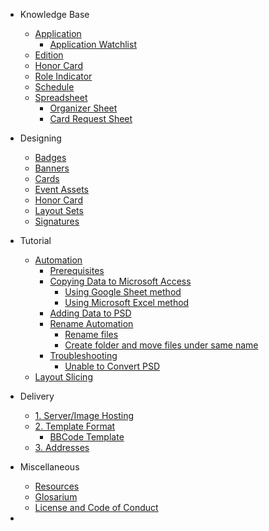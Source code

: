 * Knowledge Base <!-- /kb -->
  * [Application](kb/application.md)
    * [Application Watchlist](kb/application.md#Watchlist)
  * [Edition](kb/edition.md)
  * [Honor Card](kb/honor_card.md)
  * [Role Indicator](kb/role.md)
  * [Schedule](kb/schedule.md)
  * [Spreadsheet](kb/spreadsheet.md)
    * [Organizer Sheet](kb/spreadsheet.md#Organizer)
    * [Card Request Sheet](kb/spreadsheet.md#Card_request)

* Designing <!-- /gfx -->
  * [Badges](gfx/badges.md)
  * [Banners](gfx/banners.md)
  * [Cards](gfx/cards.md)
  * [Event Assets](gfx/event_assets.md)
  * [Honor Card](gfx/honor_card.md)
  * [Layout Sets](gfx/layouts.md)
  * [Signatures](gfx/signatures.md)

* Tutorial <!-- /tutorial -->
  * [Automation](tutorial/automation/)
    * [Prerequisites](tutorial/automation/prerequisites/)
    * [Copying Data to Microsoft Access](tutorial/automation/copy_data/)
      * [Using Google Sheet method](tutorial/automation/copy_data/google_sheet.md)
      * [Using Microsoft Excel method](tutorial/automation/copy_data/office_excel.md)
    * [Adding Data to PSD](tutorial/automation/data_input/)
    * [Rename Automation](tutorial/automation/rename/)
      * [Rename files](tutorial/automation/rename/file_rename/)
      * [Create folder and move files under same name](rename/create_folder/)
    * [Troubleshooting](tutorial/automation/troubleshooting/)
      * [Unable to Convert PSD](tutorial/automation/troubleshooting/photoshop/cant_export.md)
  * [Layout Slicing](tutorial/layout_slicing/)

* Delivery <!-- /delivery -->
  * [1. Server/Image Hosting](delivery/hosting.md)
  * [2. Template Format](delivery/template.md)
    * [BBCode Template](delivery/template.bbcode)
  * [3. Addresses](delivery/addresses.md)

* Miscellaneous <!-- / -->
  * [Resources](resources.md)
  * [Glosarium](glosarium.md)
  * [License and Code of Conduct](site-license.md)
* <div id="mb-footer"></div>